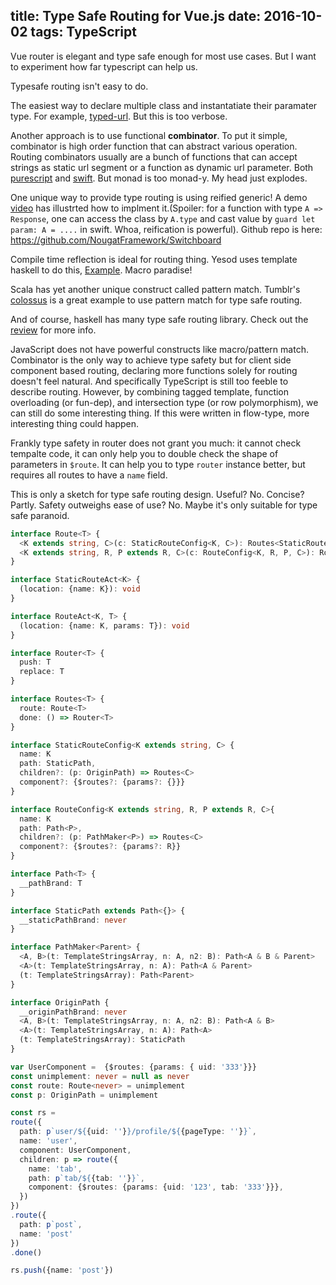title: Type Safe Routing for Vue.js
date: 2016-10-02
tags: TypeScript
---

Vue router is elegant and type safe enough for most use cases. But I want to experiment how far typescript can help us.

Typesafe routing isn't easy to do.

The easiest way to declare multiple class and instantatiate their paramater type. For example, [typed-url](https://github.com/angryzor/typesafe-urls). But this is too verbose.

Another approach is to use functional **combinator**. To put it simple, combinator is high order function that can abstract various operation. Routing combinators usually are a bunch of functions that can accept strings as static url segment or a function as dynamic url parameter. Both [purescript](https://github.com/slamdata/purescript-routing/blob/master/GUIDE.md) and [swift](https://speakerdeck.com/inamiy/type-safe-url-routing-in-swift). But monad is too monad-y. My head just explodes.

One unique way to provide type routing is using reified generic! A demo [video](https://vimeo.com/172310206) has illustrted how to implment it.(Spoiler: for a function with type `A => Response`, one can access the class by  `A.type` and cast value by `guard let param: A = ....` in swift. Whoa, reification is powerful). Github repo is here: https://github.com/NougatFramework/Switchboard

Compile time reflection is ideal for routing thing. Yesod uses template haskell to do this, [Example](https://github.com/AndrewRademacher/routing-comparison/blob/master/yesod-test/src/Main.hs). Macro paradise!

Scala has yet another unique construct called pattern match.  Tumblr's [colossus](https://tumblr.github.io/colossus/) is a great example to use pattern match for type safe routing.

And of course, haskell has many type safe routing library. Check out the [review](https://github.com/scotty-web/scotty/issues/60) for more info.

JavaScript does not have powerful constructs like macro/pattern match. Combinator is the only way to achieve type safety but for client side component based routing, declaring more functions solely for routing doesn't feel natural. And specifically TypeScript is still too feeble to describe routing. However, by combining tagged template, function overloading (or fun-dep), and intersection type (or row polymorphism), we can still do some interesting thing. If this were written in flow-type, more interesting thing could happen.

Frankly type safety in router does not grant you much: it cannot check tempalte code, it can only help you to double check the shape of parameters in `$route`. It can help you to type `router` instance better, but requires all routes to have a `name` field.

This is only a sketch for type safe routing design. Useful? No. Concise? Partly. Safety outweighs ease of use? No. Maybe it's only suitable for type safe paranoid.

```typescript
interface Route<T> {
  <K extends string, C>(c: StaticRouteConfig<K, C>): Routes<StaticRouteAct<K> & C & T>
  <K extends string, R, P extends R, C>(c: RouteConfig<K, R, P, C>): Routes<RouteAct<K, P> & C & T>
}

interface StaticRouteAct<K> {
  (location: {name: K}): void
}

interface RouteAct<K, T> {
  (location: {name: K, params: T}): void
}

interface Router<T> {
  push: T
  replace: T
}

interface Routes<T> {
  route: Route<T>
  done: () => Router<T>
}

interface StaticRouteConfig<K extends string, C> {
  name: K
  path: StaticPath,
  children?: (p: OriginPath) => Routes<C>
  component?: {$routes?: {params?: {}}}
}

interface RouteConfig<K extends string, R, P extends R, C>{
  name: K
  path: Path<P>,
  children?: (p: PathMaker<P>) => Routes<C>
  component?: {$routes?: {params?: R}}
}

interface Path<T> {
  __pathBrand: T
}

interface StaticPath extends Path<{}> {
  __staticPathBrand: never
}

interface PathMaker<Parent> {
  <A, B>(t: TemplateStringsArray, n: A, n2: B): Path<A & B & Parent>
  <A>(t: TemplateStringsArray, n: A): Path<A & Parent>
  (t: TemplateStringsArray): Path<Parent>
}

interface OriginPath {
  __originPathBrand: never
  <A, B>(t: TemplateStringsArray, n: A, n2: B): Path<A & B>
  <A>(t: TemplateStringsArray, n: A): Path<A>
  (t: TemplateStringsArray): StaticPath
}

var UserComponent =  {$routes: {params: { uid: '333'}}}
const unimplement: never = null as never
const route: Route<never> = unimplement
const p: OriginPath = unimplement

const rs =
route({
  path: p`user/${{uid: ''}}/profile/${{pageType: ''}}`,
  name: 'user',
  component: UserComponent,
  children: p => route({
    name: 'tab',
    path: p`tab/${{tab: ''}}`,
    component: {$routes: {params: {uid: '123', tab: '333'}}},
  })
})
.route({
  path: p`post`,
  name: 'post'
})
.done()

rs.push({name: 'post'})
```
